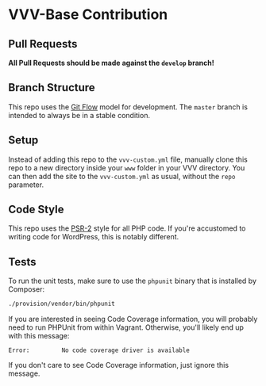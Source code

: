 # VVV-Base Contribution

## Pull Requests

**All Pull Requests should be made against the `develop` branch!**

## Branch Structure

This repo uses the [Git Flow](http://nvie.com/posts/a-successful-git-branching-model/)
model for development. The `master` branch is intended to always be in a stable
condition.

## Setup

Instead of adding this repo to the `vvv-custom.yml` file,
manually clone this repo to a new directory inside your `www`
folder in your VVV directory. You can then add the site to
the `vvv-custom.yml` as usual, without the `repo` parameter.

## Code Style

This repo uses the [PSR-2](http://www.php-fig.org/psr/psr-2/)
style for all PHP code. If you're accustomed to writing code
for WordPress, this is notably different.

## Tests

To run the unit tests, make sure to use the `phpunit` binary
that is installed by Composer:

```bash
./provision/vendor/bin/phpunit
```

If you are interested in seeing Code Coverage information,
you will probably need to run PHPUnit from within Vagrant.
Otherwise, you'll likely end up with this message:

```
Error:         No code coverage driver is available
```

If you don't care to see Code Coverage information, just ignore
this message.

